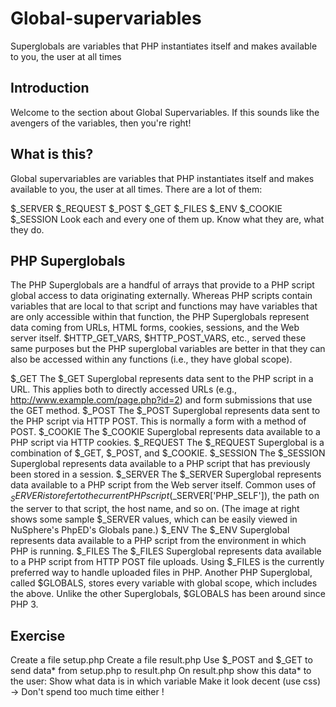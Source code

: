 # Global-supervariables
Superglobals are variables that PHP instantiates itself and makes available to you, the user at all times

Introduction
-------------
Welcome to the section about Global Supervariables. If this sounds like the avengers of the variables, then you're right!

What is this?
-------------
Global supervariables are variables that PHP instantiates itself and makes available to you, the user at all times. There are a lot of them:

$_SERVER
$_REQUEST
$_POST
$_GET
$_FILES
$_ENV
$_COOKIE
$_SESSION
Look each and every one of them up. Know what they are, what they do.

PHP Superglobals
----------------
The PHP Superglobals are a handful of arrays that provide to a PHP script global access to data originating externally. Whereas PHP scripts contain variables that are local to that script and functions may have variables that are only accessible within that function, the PHP Superglobals represent data coming from URLs, HTML forms, cookies, sessions, and the Web server itself. $HTTP_GET_VARS, $HTTP_POST_VARS, etc., served these same purposes but the PHP superglobal variables are better in that they can also be accessed within any functions (i.e., they have global scope).

$_GET The $_GET Superglobal represents data sent to the PHP script in a URL. This applies both to directly accessed URLs (e.g., http://www.example.com/page.php?id=2) and form submissions that use the GET method.
$_POST The $_POST Superglobal represents data sent to the PHP script via HTTP POST. This is normally a form with a method of POST.
$_COOKIE The $_COOKIE Superglobal represents data available to a PHP script via HTTP cookies.
$_REQUEST The $_REQUEST Superglobal is a combination of $_GET, $_POST, and $_COOKIE.
$_SESSION The $_SESSION Superglobal represents data available to a PHP script that has previously been stored in a session.
$_SERVER The $_SERVER Superglobal represents data available to a PHP script from the Web server itself. Common uses of $_SERVER is to refer to the current PHP script ($_SERVER['PHP_SELF']), the path on the server to that script, the host name, and so on. (The image at right shows some sample $_SERVER values, which can be easily viewed in NuSphere's PhpED's Globals pane.)
$_ENV The $_ENV Superglobal represents data available to a PHP script from the environment in which PHP is running.
$_FILES The $_FILES Superglobal represents data available to a PHP script from HTTP POST file uploads. Using $_FILES is the currently preferred way to handle uploaded files in PHP.
Another PHP Superglobal, called $GLOBALS, stores every variable with global scope, which includes the above. Unlike the other Superglobals, $GLOBALS has been around since PHP 3.

Exercise
--------
Create a file setup.php
Create a file result.php
Use $_POST and $_GET to send data* from setup.php to result.php
On result.php show this data* to the user:
Show what data is in which variable
Make it look decent (use css) -> Don't spend too much time either !
